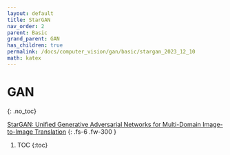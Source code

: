 ```yaml
---
layout: default
title: StarGAN
nav_order: 2
parent: Basic
grand_parent: GAN
has_children: true
permalink: /docs/computer_vision/gan/basic/stargan_2023_12_10
math: katex
---
```


# GAN
{: .no_toc}

[StarGAN: Unified Generative Adversarial Networks for Multi-Domain Image-to-Image Translation](https://arxiv.org/abs/1711.09020)
{: .fs-6 .fw-300 }

1. TOC
{:toc}

